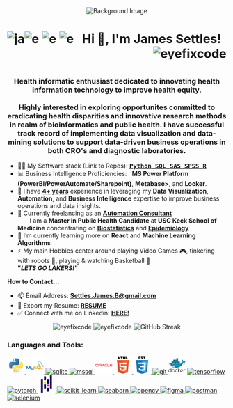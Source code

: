 <!-- Background image: MarioCoder XD -->
<div align="center">
  <img src="https://github.com/eyefixcode/Misc/raw/main/gifs/mariocoder.gif" alt="Background Image" width="900" height="300">
</div>
<h1 align="center">
  <!-- Contact links -->
  <a align="left" href="https://www.linkedin.com/in/james-bryce-settles-99675013a/" target="_blank">
    <img align="left" src="https://raw.githubusercontent.com/rahuldkjain/github-profile-readme-generator/master/src/images/icons/Social/linked-in-alt.svg" alt="james bryce settles" height="30" width="40" /></a>
  <a align="left" href="https://www.instagram.com/iceybrycie/" target="_blank">
    <img align="left" src="https://raw.githubusercontent.com/rahuldkjain/github-profile-readme-generator/master/src/images/icons/Social/instagram.svg" alt="eyefixcode" height="30" width="40" /></a>
  <a align="left" href="https://twitter.com/eyefixcode" target="_blank">
    <img align="left" src="https://raw.githubusercontent.com/rahuldkjain/github-profile-readme-generator/master/src/images/icons/Social/twitter.svg" alt="eyefixcode" height="30" width="40" /></a>
  <a align="left" href="https://www.youtube.com/c/eyefixcode" target="_blank">
    <img align="left" src="https://raw.githubusercontent.com/rahuldkjain/github-profile-readme-generator/master/src/images/icons/Social/youtube.svg" alt="eyefixcode" height="30" width="40" /></a>
  <!-- Name intro -->
  <b align="center">Hi 👋, I'm James Settles!</b>
  <!-- Profile visit counter dynamic -->
  <img align="right" src="https://komarev.com/ghpvc/?username=eyefixcode&label=Profile%20views&color=0e75b6&style=flat" alt="eyefixcode" height=30>
</h1>
  
<img align="center" src="https://github.com/eyefixcode/Misc/blob/main/gifs/RGB_Lighting.gif" width="1500" height="2" speed="slow">

<!-- About me -->
<h3 align="center">Health informatic enthusiast dedicated to innovating health information technology to improve health equity. 
<br>
<br>
Highly interested in exploring opportunites committed to eradicating health disparities and innovative research methods in realm of bioinformatics and public health. I have successful track record of implementing data visualization and data-mining solutions to support data-driven business operations in both CRO's and diagnostic laboratories. </h3>

<!-- My Background -->
- 👨‍💻 My Software stack (Link to Repos): 
[<kbd> **Python** </kbd>](https://github.com/eyefixcode/Python) [<kbd> **SQL** </kbd>](https://github.com/eyefixcode/SQL) [<kbd> **SAS** </kbd>](https://github.com/eyefixcode/SAS) [<kbd> **SPSS** </kbd>](https://github.com/eyefixcode/SPSS) [<kbd> **R** </kbd>](https://github.com/eyefixcode/R)
- 📊 Business Intelligence Proficiencies: &nbsp; **MS Power Platform (PowerBI/PowerAutomate/Sharepoint)**, **Metabase>**, and **Looker**.
- 💼 I have **<ins>4+ years</ins>** experience in leveraging my **Data Visualization**, **Automation**, and **Business Intelligence** expertise to improve business operations and data insights. 
- 🔭 Currently freelancing as an **[Automation Consultant](https://eyefixcode.github.io/)** <br> &nbsp;&nbsp;&nbsp;&nbsp;&nbsp;&nbsp; I am a **Master in Public Health Candidate** at **USC Keck School of Medicine** concentrating on **<ins>Biostatistics</ins>** and **<ins>Epidemiology</ins>** 
- 🌱 I’m currently learning more on **React** and **Machine Learning Algorithms**
- ⚡ My main Hobbies center around playing Video Games 🎮, tinkering with robots 🔧, playing & watching Basketball 🏀 <br> **"*LETS GO LAKERS!*"**
<!-- Background (LINKS) -->
<!-- - 👨‍💻 Some of my public projects are available **[HERE!](https://eyefixcode.github.io/)** -->


<a> **How to Contact...** </a>
<!-- - 📝 I regularly write articles **[HERE!](FUTURE SUBSTACK URL!)** -->
- 📫 Email Address: **[Settles.James.B@gmail.com](mailto:Settles.James.B@gmail.com)**<br>
- 📄 Export my Resume: **[RESUME](https://eyefixcode.github.io/assets/resume/Resume_Settles.pdf)**
- ✅ Connect with me on Linkedin: **[HERE!](https://www.linkedin.com/in/james-bryce-settles-99675013a/)** 

<!-- Dynamic GitHub Stat Trackers -->
<p align="center">
  <img src="https://github-readme-stats.vercel.app/api/top-langs?username=eyefixcode&show_icons=true&locale=en&layout=compact&theme=radical" alt="eyefixcode" height="135" width="auto"/>
  <img src="https://github-readme-stats.vercel.app/api?username=eyefixcode&theme=radical&show_icons=true&hide_border=true&count_private=true" alt="eyefixcode" height="135" width="auto"/>
  <img src="https://github-readme-streak-stats.herokuapp.com?user=eyefixcode&theme=radical" alt="GitHub Streak" height="135"/>
</p> 
<!-- Tech stack -->
<h3 align="left">Languages and Tools:</h3>
<p align="left"> 
  <!-- Python -->
  <a href="https://www.python.org" target="_blank" rel="noreferrer"> <img src="https://raw.githubusercontent.com/devicons/devicon/master/icons/python/python-original.svg" alt="python" width="40" height="40"/> </a> 
  <!-- MySQL -->
  <a href="https://www.mysql.com/" target="_blank" rel="noreferrer"> <img src="https://raw.githubusercontent.com/devicons/devicon/master/icons/mysql/mysql-original-wordmark.svg" alt="mysql" width="40" height="40"/> </a> 
  <!-- SQLite -->
  <a href="https://www.sqlite.org/" target="_blank" rel="noreferrer"> <img src="https://www.vectorlogo.zone/logos/sqlite/sqlite-icon.svg" alt="sqlite" width="40" height="40"/> </a> 
  <!-- MSSQL Server -->
  <a href="https://www.microsoft.com/en-us/sql-server" target="_blank" rel="noreferrer"> <img src="https://www.svgrepo.com/show/303229/microsoft-sql-server-logo.svg" alt="mssql" width="40" height="40"/> </a> 
  <!-- Oracle -->
  <a href="https://www.oracle.com/" target="_blank" rel="noreferrer"> <img src="https://raw.githubusercontent.com/devicons/devicon/master/icons/oracle/oracle-original.svg" alt="oracle" width="40" height="40"/> </a>
  <!-- HTML5 -->
  <a href="https://www.w3.org/html/" target="_blank" rel="noreferrer"> <img src="https://raw.githubusercontent.com/devicons/devicon/master/icons/html5/html5-original-wordmark.svg" alt="html5" width="40" height="40"/> </a> 
  <!-- CSS -->
  <a href="https://www.w3schools.com/css/" target="_blank" rel="noreferrer"> <img src="https://raw.githubusercontent.com/devicons/devicon/master/icons/css3/css3-original-wordmark.svg" alt="css3" width="40" height="40"/> </a>
  <!-- Git -->
  <a href="https://git-scm.com/" target="_blank" rel="noreferrer"> <img src="https://www.vectorlogo.zone/logos/git-scm/git-scm-icon.svg" alt="git" width="40" height="40"/> </a> 
  <!-- Docker -->
  <a href="https://www.docker.com/" target="_blank" rel="noreferrer"> <img src="https://raw.githubusercontent.com/devicons/devicon/master/icons/docker/docker-original-wordmark.svg" alt="docker" width="40" height="40"/></a> 
  <!-- TensorFlow -->
  <a href="https://www.tensorflow.org" target="_blank" rel="noreferrer"> <img src="https://www.vectorlogo.zone/logos/tensorflow/tensorflow-icon.svg" alt="tensorflow" width="40" height="40"/> </a> 
  <!-- PyTorch -->
  <a href="https://pytorch.org/" target="_blank" rel="noreferrer"> <img src="https://www.vectorlogo.zone/logos/pytorch/pytorch-icon.svg" alt="pytorch" width="40" height="40"/> </a> 
  <!-- Pandas -->
  <a href="https://pandas.pydata.org/" target="_blank" rel="noreferrer"> <img src="https://raw.githubusercontent.com/devicons/devicon/2ae2a900d2f041da66e950e4d48052658d850630/icons/pandas/pandas-original.svg" alt="pandas" width="40" height="40"/> </a> 
  <!-- Sci-Kit Learn -->
  <a href="https://scikit-learn.org/" target="_blank" rel="noreferrer"> <img src="https://upload.wikimedia.org/wikipedia/commons/0/05/Scikit_learn_logo_small.svg" alt="scikit_learn" width="40" height="40"/> </a> 
  <!-- Seaborn -->
  <a href="https://seaborn.pydata.org/" target="_blank" rel="noreferrer"> <img src="https://seaborn.pydata.org/_images/logo-mark-lightbg.svg" alt="seaborn" width="40" height="40"/> </a> 
  <!-- OpenCV -->
  <a href="https://opencv.org/" target="_blank" rel="noreferrer"> <img src="https://www.vectorlogo.zone/logos/opencv/opencv-icon.svg" alt="opencv" width="40" height="40"/> </a> 
  <!-- Figma -->
  <a href="https://www.figma.com/" target="_blank" rel="noreferrer"> <img src="https://www.vectorlogo.zone/logos/figma/figma-icon.svg" alt="figma" width="40" height="40"/> </a> 
  <!-- PostMan API -->
  <a href="https://postman.com" target="_blank" rel="noreferrer"> <img src="https://www.vectorlogo.zone/logos/getpostman/getpostman-icon.svg" alt="postman" width="40" height="40"/> </a> 
  <!-- Selenium -->
  <a href="https://www.selenium.dev" target="_blank" rel="noreferrer"> <img src="https://raw.githubusercontent.com/detain/svg-logos/780f25886640cef088af994181646db2f6b1a3f8/svg/selenium-logo.svg" alt="selenium" width="40" height="40"/> </a> 
</p>

